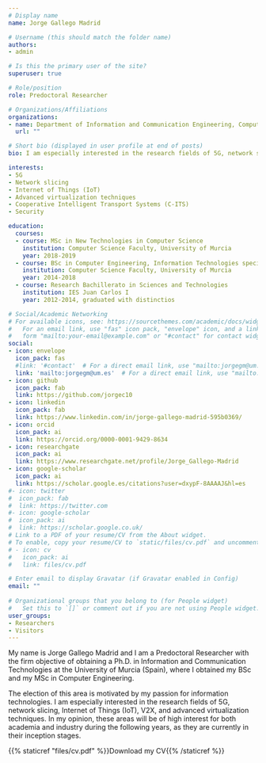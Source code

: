 ```yaml
---
# Display name
name: Jorge Gallego Madrid

# Username (this should match the folder name)
authors:
- admin

# Is this the primary user of the site?
superuser: true

# Role/position
role: Predoctoral Researcher

# Organizations/Affiliations
organizations:
- name: Department of Information and Communication Engineering, Computer Science Faculty, University of Murcia
  url: ""

# Short bio (displayed in user profile at end of posts)
bio: I am especially interested in the research fields of 5G, network slicing, Internet of Things (IoT), and advanced virtualization techniques.

interests:
- 5G
- Network slicing
- Internet of Things (IoT)
- Advanced virtualization techniques
- Cooperative Intelligent Transport Systems (C-ITS)
- Security

education:
  courses:
  - course: MSc in New Technologies in Computer Science
    institution: Computer Science Faculty, University of Murcia
    year: 2018-2019
  - course: BSc in Computer Engineering, Information Technologies specialization
    institution: Computer Science Faculty, University of Murcia
    year: 2014-2018
  - course: Research Bachillerato in Sciences and Technologies
    institution: IES Juan Carlos I
    year: 2012-2014, graduated with distinctios

# Social/Academic Networking
# For available icons, see: https://sourcethemes.com/academic/docs/widgets/#icons
#   For an email link, use "fas" icon pack, "envelope" icon, and a link in the
#   form "mailto:your-email@example.com" or "#contact" for contact widget.
social:
- icon: envelope
  icon_pack: fas
  #link: '#contact'  # For a direct email link, use "mailto:jorgegm@um.es".
  link: 'mailto:jorgegm@um.es'  # For a direct email link, use "mailto:jorgegm@um.es".
- icon: github
  icon_pack: fab
  link: https://github.com/jorgec10
- icon: linkedin
  icon_pack: fab
  link: https://www.linkedin.com/in/jorge-gallego-madrid-595b0369/
- icon: orcid
  icon_pack: ai
  link: https://orcid.org/0000-0001-9429-8634
- icon: researchgate
  icon_pack: ai
  link: https://www.researchgate.net/profile/Jorge_Gallego-Madrid
- icon: google-scholar
  icon_pack: ai
  link: https://scholar.google.es/citations?user=dxypF-8AAAAJ&hl=es
#- icon: twitter
#  icon_pack: fab
#  link: https://twitter.com
#- icon: google-scholar
#  icon_pack: ai
#  link: https://scholar.google.co.uk/
# Link to a PDF of your resume/CV from the About widget.
# To enable, copy your resume/CV to `static/files/cv.pdf` and uncomment the lines below.  
# - icon: cv
#   icon_pack: ai
#   link: files/cv.pdf

# Enter email to display Gravatar (if Gravatar enabled in Config)
email: ""
  
# Organizational groups that you belong to (for People widget)
#   Set this to `[]` or comment out if you are not using People widget.  
user_groups:
- Researchers
- Visitors
---
```


 My name is Jorge Gallego Madrid and I am a Predoctoral Researcher with the firm objective of obtaining a Ph.D. in Information and Communication Technologies at the University of Murcia (Spain), where I obtained my BSc and my MSc in Computer Engineering. 
 
 The election of this area is motivated by my passion for information technologies. I am especially interested in the research fields of 5G, network slicing, Internet of Things (IoT), V2X, and advanced virtualization techniques. In my opinion, these areas will be of high interest for both academia and industry during the following years, as they are currently in their inception stages.

{{% staticref "files/cv.pdf" %}}Download my CV{{% /staticref %}}

